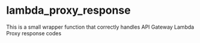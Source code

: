 # lambda_proxy_response
This is a small wrapper function that correctly handles API Gateway Lambda Proxy response codes
